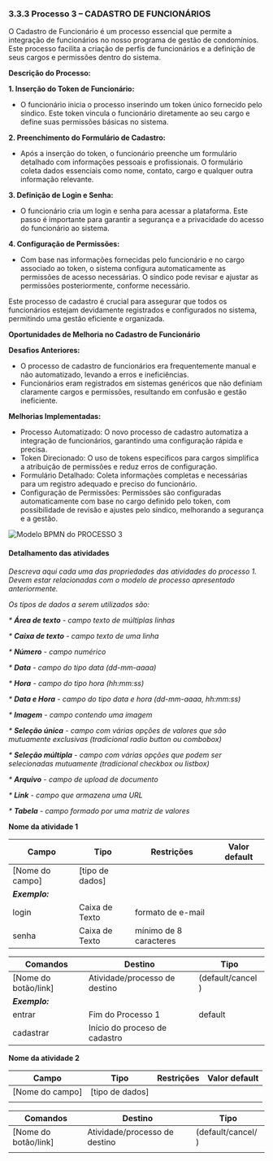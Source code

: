 ### 3.3.3 Processo 3 – CADASTRO DE FUNCIONÁRIOS

O Cadastro de Funcionário é um processo essencial que permite a integração de funcionários no nosso programa de gestão de condomínios. Este processo facilita a criação de perfis de funcionários e a definição de seus cargos e permissões dentro do sistema.

**Descrição do Processo:**

**1. Inserção do Token de Funcionário:**
* O funcionário inicia o processo inserindo um token único fornecido pelo síndico. Este token vincula o funcionário diretamente ao seu cargo e define suas permissões básicas no sistema.

**2. Preenchimento do Formulário de Cadastro:**
* Após a inserção do token, o funcionário preenche um formulário detalhado com informações pessoais e profissionais. O formulário coleta dados essenciais como nome, contato, cargo e qualquer outra informação relevante.

**3. Definição de Login e Senha:** 
* O funcionário cria um login e senha para acessar a plataforma. Este passo é importante para garantir a segurança e a privacidade do acesso do funcionário ao sistema.

**4. Configuração de Permissões:** 
* Com base nas informações fornecidas pelo funcionário e no cargo associado ao token, o sistema configura automaticamente as permissões de acesso necessárias. O síndico pode revisar e ajustar as permissões posteriormente, conforme necessário.

Este processo de cadastro é crucial para assegurar que todos os funcionários estejam devidamente registrados e configurados no sistema, permitindo uma gestão eficiente e organizada.

**Oportunidades de Melhoria no Cadastro de Funcionário**

**Desafios Anteriores:**

* O processo de cadastro de funcionários era frequentemente manual e não automatizado, levando a erros e ineficiências.
* Funcionários eram registrados em sistemas genéricos que não definiam claramente cargos e permissões, resultando em confusão e gestão ineficiente.
  
**Melhorias Implementadas:**

* Processo Automatizado: O novo processo de cadastro automatiza a integração de funcionários, garantindo uma configuração rápida e precisa.
* Token Direcionado: O uso de tokens específicos para cargos simplifica a atribuição de permissões e reduz erros de configuração.
* Formulário Detalhado: Coleta informações completas e necessárias para um registro adequado e preciso do funcionário.
* Configuração de Permissões: Permissões são configuradas automaticamente com base no cargo definido pelo token, com possibilidade de revisão e ajustes pelo síndico, melhorando a segurança e a gestão.

![Modelo BPMN do PROCESSO 3](images/processo-3-cadastro-de-funcionários.png "Modelo BPMN do Processo 3.")

#### Detalhamento das atividades

_Descreva aqui cada uma das propriedades das atividades do processo 1. 
Devem estar relacionadas com o modelo de processo apresentado anteriormente._

_Os tipos de dados a serem utilizados são:_

_* **Área de texto** - campo texto de múltiplas linhas_

_* **Caixa de texto** - campo texto de uma linha_

_* **Número** - campo numérico_

_* **Data** - campo do tipo data (dd-mm-aaaa)_

_* **Hora** - campo do tipo hora (hh:mm:ss)_

_* **Data e Hora** - campo do tipo data e hora (dd-mm-aaaa, hh:mm:ss)_

_* **Imagem** - campo contendo uma imagem_

_* **Seleção única** - campo com várias opções de valores que são mutuamente exclusivas (tradicional radio button ou combobox)_

_* **Seleção múltipla** - campo com várias opções que podem ser selecionadas mutuamente (tradicional checkbox ou listbox)_

_* **Arquivo** - campo de upload de documento_

_* **Link** - campo que armazena uma URL_

_* **Tabela** - campo formado por uma matriz de valores_


**Nome da atividade 1**

| **Campo**       | **Tipo**         | **Restrições** | **Valor default** |
| ---             | ---              | ---            | ---               |
| [Nome do campo] | [tipo de dados]  |                |                   |
| ***Exemplo:***  |                  |                |                   |
| login           | Caixa de Texto   | formato de e-mail |                |
| senha           | Caixa de Texto   | mínimo de 8 caracteres |           |

| **Comandos**         |  **Destino**                   | **Tipo** |
| ---                  | ---                            | ---               |
| [Nome do botão/link] | Atividade/processo de destino  | (default/cancel  ) |
| ***Exemplo:***       |                                |                   |
| entrar               | Fim do Processo 1              | default           |
| cadastrar            | Início do proceso de cadastro  |                   |


**Nome da atividade 2**

| **Campo**       | **Tipo**         | **Restrições** | **Valor default** |
| ---             | ---              | ---            | ---               |
| [Nome do campo] | [tipo de dados]  |                |                   |
|                 |                  |                |                   |

| **Comandos**         |  **Destino**                   | **Tipo**          |
| ---                  | ---                            | ---               |
| [Nome do botão/link] | Atividade/processo de destino  | (default/cancel/  ) |
|                      |                                |                   |
